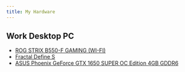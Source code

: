 ```yaml
---
title: My Hardware
---
```


## Work Desktop PC

- [ROG STRIX B550-F GAMING (WI-FI)](https://rog.asus.com/us/motherboards/rog-strix/rog-strix-b550-f-gaming-wi-fi-model/)
- [Fractal Define S](https://www.fractal-design.com/products/cases/define/define-s/black/)
- [ASUS Phoenix GeForce GTX 1650 SUPER OC Edition 4GB GDDR6](https://www.asus.com/Motherboards-Components/Graphics-Cards/Phoenix/PH-GTX1650S-O4G/)
